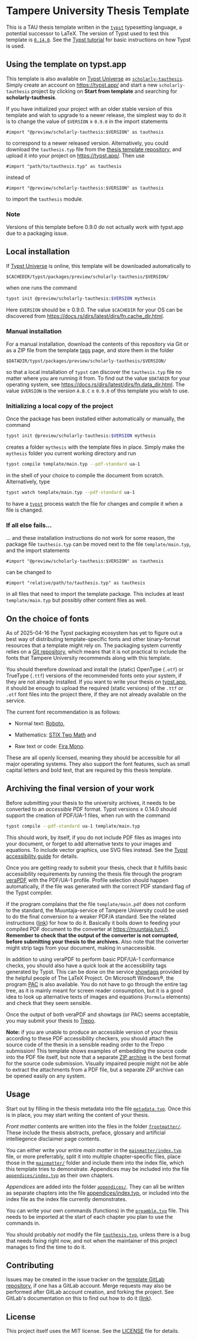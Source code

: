 # Tampere University Thesis Template

This is a TAU thesis template written in the
[`typst`][typst] typesetting language, a potential
successor to LaTeΧ. The version of Typst used to test
this template is [`0.14.0`][v0.14.0].  See the [Typst
tutorial](https://typst.app/docs/tutorial/) for basic
instructions on how Typst is used.

## Using the template on typst.app

This template is also available on [Typst Universe]
as [`scholarly-tauthesis`][tau-template-page]. Simply
create an account on <https://typst.app/> and start a new
`scholarly-tauthesis` project by clicking on **Start from
template** and searching for **scholarly-tauthesis**.

If you have initialized your project with an older stable
version of this template and wish to upgrade to a newer
release, the simplest way to do it is to change the value
of `$VERSION` ≥ `0.9.0` in the import statements
```typst
#import "@preview/scholarly-tauthesis:$VERSION" as tauthesis
```
to correspond to a newer released version. Alternatively,
you could download the `tauthesis.typ` file from the
[thesis template repository][template-repo], and upload it
into your project on <https://typst.app/>. Then use
```typst
#import "path/to/tauthesis.typ" as tauthesis
```
instead of
```typst
#import "@preview/scholarly-tauthesis:$VERSION" as tauthesis
```
to import the `tauthesis` module.

### Note

Versions of this template before 0.9.0 do not actually work
with typst.app due to a packaging issue.

## Local installation

If [Typst Universe] is online, this template will be
downloaded automatically to
```text
$CACHEDIR/typst/packages/preview/scholarly-tauthesis/$VERSION/
````
when one runs the command
```sh
typst init @preview/scholarly-tauthesis:$VERSION mythesis
````
Here `$VERSION` should be ≥ 0.9.0. The value
`$CACHEDIR` for your OS can be discovered from
<https://docs.rs/dirs/latest/dirs/fn.cache_dir.html>.

### Manual installation

For a manual installation, download the contents of this
repository via Git or as a ZIP file from the template
[tags] page, and store them in the folder
```text
$DATADIR/typst/packages/preview/scholarly-tauthesis/$VERSION/
```
so that a local installation of `typst` can
discover the `tauthesis.typ` file no matter
where you are running it from. To find out the
value `$DATADIR` for your operating system, see
<https://docs.rs/dirs/latest/dirs/fn.data_dir.html>. The
value `$VERSION` is the version `A.B.C` ≥ `0.9.0` of this
template you wish to use.

### Initializing a local copy of the project

Once the package has been installed either automatically or
manually, the command
```sh
typst init @preview/scholarly-tauthesis:$VERSION mythesis
```
creates a folder `mythesis` with the template files in
place. Simply make the `mythesis` folder you current
working directory and run
```sh
typst compile template/main.typ --pdf-standard ua-1
```
in the shell of your choice to compile the document from
scratch. Alternatively, type
```sh
typst watch template/main.typ --pdf-standard ua-1
```
to have a [`typst`][typst] process watch the file for
changes and compile it when a file is changed.

### If all else fails…

… and these installation instructions do not work for some
reason, the package file `tauthesis.typ` can be moved next
to the file `template/main.typ`, and the import statements
```typst
#import "@preview/scholarly-tauthesis:$VERSION" as tauthesis
```
can be changed to
```typst
#import "relative/path/to/tauthesis.typ" as tauthesis
```
in all files that need to import the template package. This
includes at least `template/main.typ` but possibly other
content files as well.

## On the choice of fonts

As of 2025-04-16 the Typst packaging ecosystem has yet to
figure out a best way of distributing template-specific
fonts and other binary-format resources that a template
might rely on. The packaging system currently relies on a
[Git repository](https://github.com/typst/packages), which
means that it is not practical to include the fonts that
Tampere University recommends along with this template.

You should therefore download and install the (static)
OpenType (`.otf`) or TrueType (`.ttf`) versions of the
recommended fonts onto your system, if they are not
already installed. If you want to write your thesis on
[typst.app], it should be enough to upload the required
(static versions) of the `.ttf` or `.otf` font files into
the project there, if they are not already available on
the service.

The current font recommendation is as follows:

- Normal text: [Roboto](https://fonts.google.com/specimen/Roboto),

- Mathematics: [STIX Two Math](https://github.com/stipub/stixfonts/releases) and

- Raw text or code: [Fira Mono](https://fonts.google.com/?query=Fira+Mono).

These are all openly licensed, meaning they should be
accessible for all major operating systems. They also
support the font features, such as small capital letters
and bold text, that are required by this thesis template.

## Archiving the final version of your work

Before submitting your thesis to the university archives,
it needs to be converted to an _accessible_ PDF format.
Typst versions ≥ 0.14.0 should support the creation of
PDF/UA-1 files, when run with the command
```sh
typst compile --pdf-standard ua-1 template/main.typ
```
This should work, by itself, if you do not
include PDF files as images into your document,
or forget to add alternative texts to your images
and equations. To include vector graphics, use
SVG files instead. See the [Typst accessibility
guide](https://staging.typst.app/docs/guides/accessibility/
) for details.

Once you are getting ready to submit your thesis,
check that it fulfills basic accessibility requirements
by running the thesis file through the program
[veraPDF](https://docs.verapdf.org/install/) with
the PDF/UA-1 profile. Profile selection should happen
automatically, if the file was generated with the correct
PDF standard flag of the Typst compiler.

If the program complains that the file `template/main.pdf`
does not conform to the standard, the Muuntaja-service of
Tampere University could be used to do the final conversion
to a weaker PDF/A  standard. See the related instructions
([link][pdfa-instructions]) for how to do it. Basically
it boils down to feeding your compiled PDF document to
the converter at <https://muuntaja.tuni.fi>. **Remember to
check that the output of the converter is not corrupted,
before submitting your thesis to the archives.** Also note
that the converter might strip tags from your document,
making in unaccessible.

In addition to using veraPDF to perform basic PDF/UA-1
conformance checks, you should also have a quick look at
the accessibility tags generated by Typst. This can be done
on the service [showtags](https://texlive.net/showtags)
provided by the helpful people of The LaTeX
Project. On Microsoft Windows®︎, the program
[PAC]("https://pac.pdf-accessibility.org") is also
available. You do not have to go through the entire tag
tree, as it is mainly meant for screen reader consumption,
but it is a good idea to look up alternative texts of
images and equations (`Formula` elements) and check that
they seem sensible.

Once the output of both veraPDF and showtags (or
PAC) seems acceptable, you may submit your thesis to
[Trepo](https://trepo.tuni.fi/).

**Note:** if you are unable to produce an accessible
version of your thesis according to these PDF accessibility
checkers, you should attach the source code of the thesis
in a sensible reading order to the Trepo submission!
This template shows examples of embedding the source code
into the PDF file itself, but note that a separate [ZIP
archive](https://en.wikipedia.org/wiki/ZIP_(file_format))
is the best format for the source code submission.
Visually impaired people might not be able to extract the
attachments from a PDF file, but a separate ZIP archive can
be opened easily on any system.

## Usage

Start out by filling in the thesis metadata into the file
[`metadata.typ`](./template/metadata.typ). Once this is in
place, you may start writing the content of your thesis.

*Front matter* contents are written into the files in
the folder [`frontmatter/`](./template/frontmatter/).
These include the thesis abstracts, preface, glossary and
artificial intelliegence disclaimer page contents.

You can either write your entire *main matter* in the
[`mainmatter/index.typ`](./template/mainmatter/index.typ)
file, or more preferrably, split it into multiple
chapter-specific files, place those in the
[`mainmatter/`](./template/mainmatter) folder and include
them into the index file, which this template tries to
demonstrate. Appendices may be included into the file
[`appendices/index.typ`](./template/appendices/index.typ)
as their own chapters.

*Appendices* are added into the folder
[`appendices/`](./template/appendices). They can
all be written as separate chapters into the file
[appendices/index.typ](./template/appendices/index.typ),
or included into the index file as the index file currently
demonstrates.

You can write your own commands (functions) in the
[`preamble.typ`](./template/preamble.typ) file. This needs
to be imported at the start of each chapter you plan to use
the commands in.

You should probably *not* modify the file
[`tauthesis.typ`](./tauthesis.typ), unless there is a bug
that needs fixing right now, and not when the maintainer of
this project manages to find the time to do it.

## Contributing

Issues may be created in the issue tracker on the [template
GitLab repository][template-repo], if one has a GitLab
account. Merge requests may also be performed after
GitLab account creation, and forking the project. See
GitLab's documentation on this to find out how to do it
([link][forking]).


## License

This project itself uses the MIT license. See the
[LICENSE](./LICENSE) file for details.

<!-- Links -->

[typst.app]: https://typst.app/
[Typst Universe]: https://typst.app/universe
[forking]: https://docs.gitlab.com/ee/user/project/repository/forking_workflow.html
[pdfa-instructions]: https://libguides.tuni.fi/opinnaytteet/pdfa
[tags]: https://gitlab.com/tuni-official/thesis-templates/tau-typst-thesis-template/-/tags
[tau-template-page]: https://typst.app/universe/package/scholarly-tauthesis
[template-repo]: https://gitlab.com/tuni-official/thesis-templates/tau-typst-thesis-template
[typst]: https://github.com/typst/typst
[v0.14.0]: https://github.com/typst/typst/releases/tag/v0.14.0
